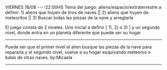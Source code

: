 VIERNES 18/08 ----22:00HS
Tema del juego: aliens/espacio/extraterrestre
a definir: 1) aliens que huyen de tiros de naves || 2) aliens que huyen de meteoritos ||                  3) Buscar todas las piezas de la nave y arreglarla

El juego consta de 2 niveles. Uno inicial a definir [ 1), 2) o 3) ] y un segundo nivel, donde entra en un planeta diferente que puede ser su hogar
**************

Puede ser que el primer nivel el alien busque las piezas de la nave para repararla y el segundo nivel, vuelve a su hogar esquivando meteoros o balas de otras naves.
by:Micaela
***************